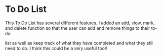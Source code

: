 # To Do List

This To Do List has several different features. I added an add, view, mark, and delete function so that the user can add and remove things to their to-do 

list as well as keep track of what they have completed and what they still need to do. I think this could be a very useful tool!
